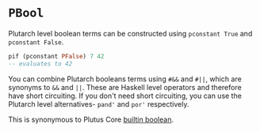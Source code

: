 # `PBool`

Plutarch level boolean terms can be constructed using `pconstant True` and `pconstant False`.

```haskell
pif (pconstant PFalse) 7 42
-- evaluates to 42
```

You can combine Plutarch booleans terms using `#&&` and `#||`, which are synonyms to `&&` and `||`. These are Haskell level operators and therefore have short circuiting. If you don't need short circuiting, you can use the Plutarch level alternatives- `pand'` and `por'` respectively.

This is synonymous to Plutus Core [builtin boolean](https://playground.plutus.iohkdev.io/doc/haddock/plutus-tx/html/PlutusTx-Builtins-Internal.html#t:BuiltinBool).
